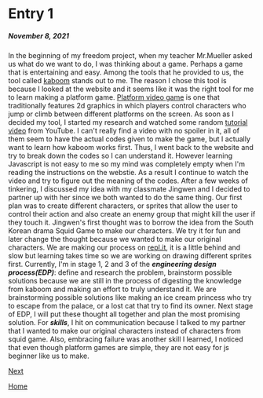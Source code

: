 # Entry 1
##### November 8, 2021

In the beginning of my freedom project, when my teacher Mr.Mueller asked us what do we want to do, I was thinking about a game. Perhaps a game that is entertaining and easy. Among the tools that he provided to us, the tool called [kaboom](https://kaboomjs.com/) stands out to me. The reason I chose this tool is because I looked at the website and it seems like it was the right tool for me to learn making a platform game. [Platform video game](https://www.idtech.com/blog/10-types-of-platforms-in-platform-video-games) is one that traditionally features 2d graphics in which players control characters who jump or climb between different platforms on the screen. As soon as I decided my tool, I started my research and watched some random [tutorial video](https://www.youtube.com/watch?v=4OaHB0JbJDI) from YouTube. I can't really find a video with no spoiler in it, all of them seem to have the actual codes given to make the game, but I actually want to learn how kaboom works first. Thus, I went back to the website and try to break down the codes so I can understand it. However learning Javascript is not easy to me so my mind was completely empty when I'm reading the instructions on the webstie. As a result I continue to watch the video and try to figure out the meaning of the codes. After a few weeks of tinkering, I discussed my idea with my classmate Jingwen and I decided to partner up with her since we both wanted to do the same thing. Our first plan was to create different characters, or sprites that allow the user to control their action and also create an enemy group that might kill the user if they touch it. Jingwen's first thought was to borrow the idea from the South Korean drama Squid Game to make our characters. We try it for fun and later change the thought because we wanted to make our original characters. We are making our process on [repl.it](https://replit.com/@victoriac5469/sep11fp#code/main.js), it is a little behind and slow but learning takes time so we are working on drawing different sprites first. Currently, I'm in stage 1, 2 and 3 of the ***engineering design process(EDP)***: define and research the problem, brainstorm possible solutions because we are still in the process of digesting the knowledge from kaboom and making an effort to truly understand it. We are brainstorming possible solutions like making an ice cream princess who try to escape from the palace, or a lost cat that try to find its owner. Next stage of EDP, I will put these thought all together and plan the most promising solution. For ***skills***, I hit on communication because I talked to my partner that I wanted to make our original characters instead of characters from squid game. Also, embracing failure was another skill I learned, I noticed that even though platform games are simple, they are not easy for js beginner like us to make.

[Next](entry02.md)

[Home](../README.md)
